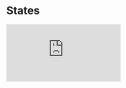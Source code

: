 States
============

![CPP](https://raw.githubusercontent.com/krzysztof-jusiak/msm-lite/master/example/states.cpp)

